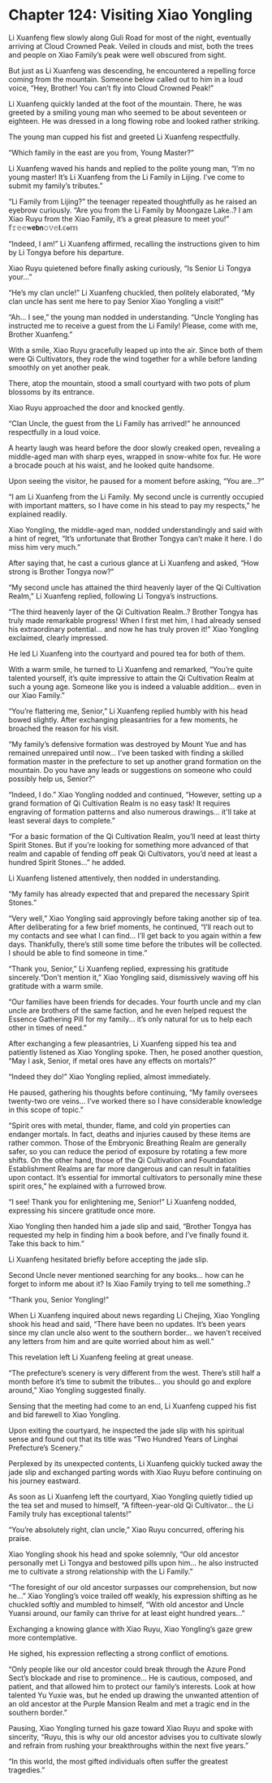 # Chapter 124: Visiting Xiao Yongling

Li Xuanfeng flew slowly along Guli Road for most of the night, eventually arriving at Cloud Crowned Peak. Veiled in clouds and mist, both the trees and people on Xiao Family’s peak were well obscured from sight.

But just as Li Xuanfeng was descending, he encountered a repelling force coming from the mountain. Someone below called out to him in a loud voice, “Hey, Brother! You can’t fly into Cloud Crowned Peak!”

Li Xuanfeng quickly landed at the foot of the mountain. There, he was greeted by a smiling young man who seemed to be about seventeen or eighteen. He was dressed in a long flowing robe and looked rather striking.

The young man cupped his fist and greeted Li Xuanfeng respectfully.

“Which family in the east are you from, Young Master?”

Li Xuanfeng waved his hands and replied to the polite young man, “I’m no young master! It’s Li Xuanfeng from the Li Family in Lijing. I’ve come to submit my family’s tributes.”

“Li Family from Lijing?” the teenager repeated thoughtfully as he raised an eyebrow curiously. “Are you from the Li Family by Moongaze Lake..? I am Xiao Ruyu from the Xiao Family, it’s a great pleasure to meet you!”
𝕗𝚛𝚎𝚎𝐰𝗲𝗯𝗻𝚘𝚟𝚎𝗹.𝕔𝐨𝕞

“Indeed, I am!” Li Xuanfeng affirmed, recalling the instructions given to him by Li Tongya before his departure.

Xiao Ruyu quietened before finally asking curiously, “Is Senior Li Tongya your...”

“He’s my clan uncle!” Li Xuanfeng chuckled, then politely elaborated, “My clan uncle has sent me here to pay Senior Xiao Yongling a visit!”

“Ah... I see,” the young man nodded in understanding. “Uncle Yongling has instructed me to receive a guest from the Li Family! Please, come with me, Brother Xuanfeng.”

With a smile, Xiao Ruyu gracefully leaped up into the air. Since both of them were Qi Cultivators, they rode the wind together for a while before landing smoothly on yet another peak.

There, atop the mountain, stood a small courtyard with two pots of plum blossoms by its entrance.

Xiao Ruyu approached the door and knocked gently.

“Clan Uncle, the guest from the Li Family has arrived!” he announced respectfully in a loud voice.

A hearty laugh was heard before the door slowly creaked open, revealing a middle-aged man with sharp eyes, wrapped in snow-white fox fur. He wore a brocade pouch at his waist, and he looked quite handsome.

Upon seeing the visitor, he paused for a moment before asking, “You are...?”

“I am Li Xuanfeng from the Li Family. My second uncle is currently occupied with important matters, so I have come in his stead to pay my respects,” he explained readily.

Xiao Yongling, the middle-aged man, nodded understandingly and said with a hint of regret, “It’s unfortunate that Brother Tongya can’t make it here. I do miss him very much.”

After saying that, he cast a curious glance at Li Xuanfeng and asked, “How strong is Brother Tongya now?”

“My second uncle has attained the third heavenly layer of the Qi Cultivation Realm,” Li Xuanfeng replied, following Li Tongya’s instructions.

“The third heavenly layer of the Qi Cultivation Realm..? Brother Tongya has truly made remarkable progress! When I first met him, I had already sensed his extraordinary potential... and now he has truly proven it!” Xiao Yongling exclaimed, clearly impressed.

He led Li Xuanfeng into the courtyard and poured tea for both of them.

With a warm smile, he turned to Li Xuanfeng and remarked, “You’re quite talented yourself, it’s quite impressive to attain the Qi Cultivation Realm at such a young age. Someone like you is indeed a valuable addition... even in our Xiao Family.”

“You’re flattering me, Senior,” Li Xuanfeng replied humbly with his head bowed slightly. After exchanging pleasantries for a few moments, he broached the reason for his visit.

“My family’s defensive formation was destroyed by Mount Yue and has remained unrepaired until now... I’ve been tasked with finding a skilled formation master in the prefecture to set up another grand formation on the mountain. Do you have any leads or suggestions on someone who could possibly help us, Senior?”

“Indeed, I do.” Xiao Yongling nodded and continued, “However, setting up a grand formation of Qi Cultivation Realm is no easy task! It requires engraving of formation patterns and also numerous drawings... it'll take at least several days to complete.”

“For a basic formation of the Qi Cultivation Realm, you’ll need at least thirty Spirit Stones. But if you’re looking for something more advanced of that realm and capable of fending off peak Qi Cultivators, you’d need at least a hundred Spirit Stones...” he added.

Li Xuanfeng listened attentively, then nodded in understanding.

“My family has already expected that and prepared the necessary Spirit Stones.”

“Very well,” Xiao Yongling said approvingly before taking another sip of tea. After deliberating for a few brief moments, he continued, “I’ll reach out to my contacts and see what I can find... I’ll get back to you again within a few days. Thankfully, there’s still some time before the tributes will be collected. I should be able to find someone in time.”

“Thank you, Senior,” Li Xuanfeng replied, expressing his gratitude sincerely.“Don’t mention it,” Xiao Yongling said, dismissively waving off his gratitude with a warm smile.

“Our families have been friends for decades. Your fourth uncle and my clan uncle are brothers of the same faction, and he even helped request the Essence Gathering Pill for my family... it’s only natural for us to help each other in times of need.”

After exchanging a few pleasantries, Li Xuanfeng sipped his tea and patiently listened as Xiao Yongling spoke. Then, he posed another question, “May I ask, Senior, if metal ores have any effects on mortals?”

“Indeed they do!” Xiao Yongling replied, almost immediately.

He paused, gathering his thoughts before continuing, “My family oversees twenty-two ore veins... I’ve worked there so I have considerable knowledge in this scope of topic.”

“Spirit ores with metal, thunder, flame, and cold yin properties can endanger mortals. In fact, deaths and injuries caused by these items are rather common. Those of the Embryonic Breathing Realm are generally safer, so you can reduce the period of exposure by rotating a few more shifts. On the other hand, those of the Qi Cultivation and Foundation Establishment Realms are far more dangerous and can result in fatalities upon contact. It’s essential for immortal cultivators to personally mine these spirit ores,” he explained with a furrowed brow.

“I see! Thank you for enlightening me, Senior!” Li Xuanfeng nodded, expressing his sincere gratitude once more.

Xiao Yongling then handed him a jade slip and said, “Brother Tongya has requested my help in finding him a book before, and I’ve finally found it. Take this back to him.”

Li Xuanfeng hesitated briefly before accepting the jade slip.

Second Uncle never mentioned searching for any books... how can he forget to inform me about it? Is Xiao Family trying to tell me something..?

“Thank you, Senior Yongling!”

When Li Xuanfeng inquired about news regarding Li Chejing, Xiao Yongling shook his head and said, “There have been no updates. It’s been years since my clan uncle also went to the southern border... we haven’t received any letters from him and are quite worried about him as well.”

This revelation left Li Xuanfeng feeling at great unease.

“The prefecture’s scenery is very different from the west. There’s still half a month before it’s time to submit the tributes... you should go and explore around,” Xiao Yongling suggested finally.

Sensing that the meeting had come to an end, Li Xuanfeng cupped his fist and bid farewell to Xiao Yongling.

Upon exiting the courtyard, he inspected the jade slip with his spiritual sense and found out that its title was “Two Hundred Years of Linghai Prefecture’s Scenery.”

Perplexed by its unexpected contents, Li Xuanfeng quickly tucked away the jade slip and exchanged parting words with Xiao Ruyu before continuing on his journey eastward.

As soon as Li Xuanfeng left the courtyard, Xiao Yongling quietly tidied up the tea set and mused to himself, “A fifteen-year-old Qi Cultivator... the Li Family truly has exceptional talents!”

“You’re absolutely right, clan uncle,” Xiao Ruyu concurred, offering his praise.

Xiao Yongling shook his head and spoke solemnly, “Our old ancestor personally met Li Tongya and bestowed pills upon him... he also instructed me to cultivate a strong relationship with the Li Family.”

“The foresight of our old ancestor surpasses our comprehension, but now he...” Xiao Yongling’s voice trailed off weakly, his expression shifting as he chuckled softly and mumbled to himself, “With old ancestor and Uncle Yuansi around, our family can thrive for at least eight hundred years...”

Exchanging a knowing glance with Xiao Ruyu, Xiao Yongling’s gaze grew more contemplative.

He sighed, his expression reflecting a strong conflict of emotions.

“Only people like our old ancestor could break through the Azure Pond Sect’s blockade and rise to prominence... He is cautious, composed, and patient, and that allowed him to protect our family’s interests. Look at how talented Yu Yuxie was, but he ended up drawing the unwanted attention of an old ancestor at the Purple Mansion Realm and met a tragic end in the southern border.”

Pausing, Xiao Yongling turned his gaze toward Xiao Ruyu and spoke with sincerity, “Ruyu, this is why our old ancestor advises you to cultivate slowly and refrain from rushing your breakthroughs within the next five years.”

“In this world, the most gifted individuals often suffer the greatest tragedies.”
